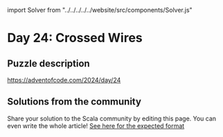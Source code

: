 import Solver from "../../../../../website/src/components/Solver.js"

# Day 24: Crossed Wires

## Puzzle description

https://adventofcode.com/2024/day/24

## Solutions from the community

Share your solution to the Scala community by editing this page.
You can even write the whole article! [See here for the expected format](https://github.com/scalacenter/scala-advent-of-code/discussions/424)
